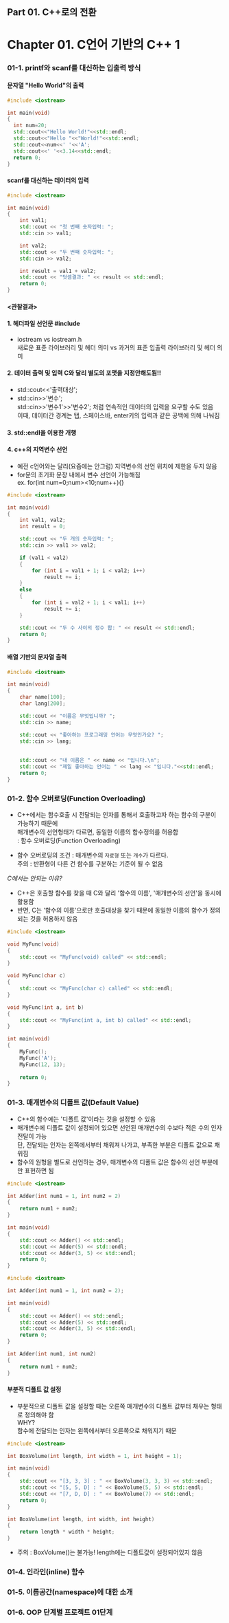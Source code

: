 ## Part 01. C++로의 전환
# Chapter 01.  C언어 기반의 C++ 1
### 01-1. printf와 scanf를 대신하는 입출력 방식

#### 문자열 "Hello World"의 출력
```C++
#include <iostream>

int main(void)
{
  int num=20;
  std::cout<<"Hello World!"<<std::endl;
  std::cout<<"Hello "<<"World!"<<std::endl;
  std::cout<<num<<' '<<'A';
  std::cout<<' '<<3.14<<std::endl;
  return 0;
}
```
#### scanf를 대신하는 데이터의 입력
```C++
#include <iostream>

int main(void)
{
	int val1;
	std::cout << "첫 번째 숫자입력: ";
	std::cin >> val1;

	int val2;
	std::cout << "두 번째 숫자입력: ";
	std::cin >> val2;

	int result = val1 + val2;
	std::cout << "덧셈결과: " << result << std::endl;
	return 0;
}
```
#### <관찰결과>
#### 1. 헤더파일 선언문 #include <iostream>
  - iostream     vs               iostream.h 
  <br> 새로운 표준 라이브러리 및 헤더 의미 vs 과거의 표준 입출력 라이브러리 및 헤더 의미

#### 2. 데이터 출력 및 입력 C와 달리 별도의 포맷을 지정안해도됨!!
  - std::cout<<'출력대상';
  - std::cin>>'변수';
  <br> std::cin>>'변수1'>>'변수2'; 처럼 연속적인 데이터의 입력을 요구할 수도 있음
  <br> 이때, 데이터간 경계는 탭, 스페이스바, enter키의 입력과 같은 공백에 의해 나눠짐
   
#### 3. std::endl을 이용한 개행
#### 4. c++의 지역변수 선언
  - 예전 c언어와는 달리(요즘에는 안그럼) 지역변수의 선언 위치에 제한을 두지 않음
  - for문의 초기화 문장 내에서 변수 선언이 가능해짐
  <br> ex. for(int num=0;num><10;num++){}

```c++
#include <iostream>

int main(void)
{
	int val1, val2;
	int result = 0;

	std::cout << "두 개의 숫자입력: ";
	std::cin >> val1 >> val2;

	if (val1 < val2)
	{
		for (int i = val1 + 1; i < val2; i++)
			result += i;
	}
	else
	{
		for (int i = val2 + 1; i < val1; i++)
			result += i;
	}

	std::cout << "두 수 사이의 정수 합: " << result << std::endl;
	return 0;
}
```

#### 배열 기반의 문자열 출력
```c++
#include <iostream>

int main(void)
{
	char name[100];
	char lang[200];

	std::cout << "이름은 무엇입니까? ";
	std::cin >> name;

	std::cout << "좋아하는 프로그래밍 언어는 무엇인가요? ";
	std::cin >> lang; 
	
	
	std::cout << "내 이름은 " << name << "입니다.\n";
	std::cout << "제일 좋아하는 언어는 " << lang << "입니다."<<std::endl;
	return 0;
}
```


### 01-2. 함수 오버로딩(Function Overloading)
- C++에서는 함수호출 시 전달되는 인자를 통해서 호출하고자 하는 함수의 구분이 가능하기 때문에
<br> 매개변수의 선언형태가 다르면, 동일한 이름의 함수정의를 허용함
<br> : 함수 오버로딩(Function Overloading)

- 함수 오버로딩의 조건 : 매개변수의 `자료형` 또는 `개수`가 다르다.
<br> 주의 : 반환형이 다른 건 함수를 구분하는 기준이 될 수 없음


*C에서는 안되는 이유?*
- C++은 호출할 함수를 찾을 때 C와 달리 '함수의 이름', '매개변수의 선언'을 동시에 활용함
- 반면, C는 '함수의 이름'으로만 호출대상을 찾기 때문에 동일한 이름의 함수가 정의되는 것을 허용하지 않음

```C++
#include <iostream>

void MyFunc(void)
{
	std::cout << "MyFunc(void) called" << std::endl;
}

void MyFunc(char c)
{
	std::cout << "MyFunc(char c) called" << std::endl;
}

void MyFunc(int a, int b)
{
	std::cout << "MyFunc(int a, int b) called" << std::endl;
}

int main(void)
{
	MyFunc();
	MyFunc('A');
	MyFunc(12, 13);
		
	return 0;
}
```

### 01-3. 매개변수의 디폴트 값(Default Value)
- C++의 함수에는 '디폴트 값'이라는 것을 설정할 수 있음
- 매개변수에 디폴트 값이 설정되어 있으면 선언된 매개변수의 수보다 적은 수의 인자 전달이 가능
<br> 단, 전달되는 인자는 왼쪽에서부터 채워져 나가고, 부족한 부분은 디폴트 값으로 채워짐
- 함수의 원형을 별도로 선언하는 경우, 매개변수의 디폴트 값은 함수의 선언 부분에만 표현하면 됨

```C++
#include <iostream>

int Adder(int num1 = 1, int num2 = 2) 
{
	return num1 + num2;
}

int main(void)
{
	std::cout << Adder() << std::endl;
	std::cout << Adder(5) << std::endl; 
	std::cout << Adder(3, 5) << std::endl;
	return 0;
}
```

```C++
#include <iostream>

int Adder(int num1 = 1, int num2 = 2);

int main(void)
{
	std::cout << Adder() << std::endl;
	std::cout << Adder(5) << std::endl;
	std::cout << Adder(3, 5) << std::endl;
	return 0;
}

int Adder(int num1, int num2)
{
	return num1 + num2;
}
```

#### 부분적 디폴트 값 설정
- 부분적으로 디폴트 값을 설정할 때는 오른쪽 매개변수의 디폴트 값부터 채우는 형태로 정의해야 함
<br> WHY?
<br> 함수에 전달되는 인자는 왼쪽에서부터 오른쪽으로 채워지기 때문
```C++
#include <iostream>

int BoxVolume(int length, int width = 1, int height = 1);

int main(void)
{
	std::cout << "[3, 3, 3] : " << BoxVolume(3, 3, 3) << std::endl;
	std::cout << "[5, 5, D] : " << BoxVolume(5, 5) << std::endl;
	std::cout << "[7, D, D] : " << BoxVolume(7) << std::endl;
	return 0;
}

int BoxVolume(int length, int width, int height)
{
	return length * width * height;
}
```
- 주의 : BoxVolume()는 불가능! length에는 디폴트값이 설정되어있지 않음

### 01-4. 인라인(inline) 함수

### 01-5. 이름공간(namespace)에 대한 소개

### 01-6. OOP 단계별 프로젝트 01단계
